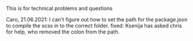 This is for technical problems and questions

Caro, 21.06.2021: I can't figure out how to set the path for the package.json to compile the scss in to the correct folder.
    fixed: Ksenija has asked chris for help, who removed the colon from the path.
